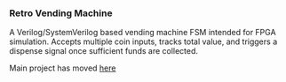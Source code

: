 ### Retro Vending Machine
A Verilog/SystemVerilog based vending machine FSM intended for FPGA simulation. Accepts multiple coin inputs, tracks total value, and triggers a dispense signal once sufficient funds are collected.

Main project has moved [here](https://github.com/andychiem19/retro-vendor)
